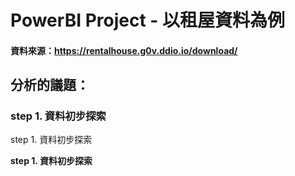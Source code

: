 # PowerBI  Project - 以租屋資料為例
#### 資料來源：https://rentalhouse.g0v.ddio.io/download/
## 分析的議題：
### step 1. 資料初步探索
step 1. 資料初步探索

**step 1. 資料初步探索**
